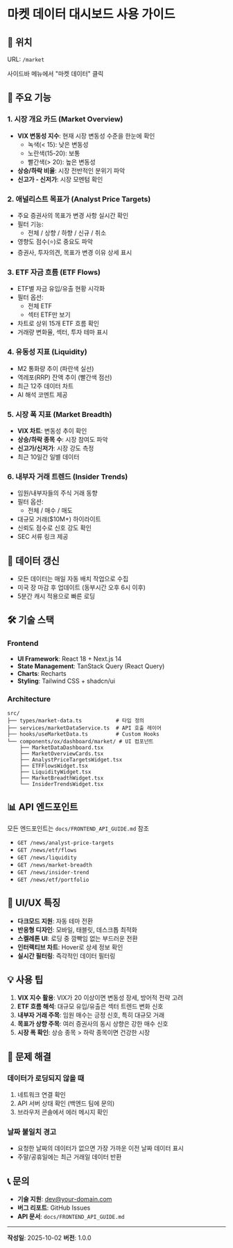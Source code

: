 # 마켓 데이터 대시보드 사용 가이드

## 📍 위치

URL: `/market`

사이드바 메뉴에서 "마켓 데이터" 클릭

## 🎯 주요 기능

### 1. 시장 개요 카드 (Market Overview)
- **VIX 변동성 지수**: 현재 시장 변동성 수준을 한눈에 확인
  - 녹색(< 15): 낮은 변동성
  - 노란색(15-20): 보통
  - 빨간색(> 20): 높은 변동성
- **상승/하락 비율**: 시장 전반적인 분위기 파악
- **신고가 - 신저가**: 시장 모멘텀 확인

### 2. 애널리스트 목표가 (Analyst Price Targets)
- 주요 증권사의 목표가 변경 사항 실시간 확인
- 필터 기능:
  - 전체 / 상향 / 하향 / 신규 / 취소
- 영향도 점수(⭐)로 중요도 파악
- 증권사, 투자의견, 목표가 변경 이유 상세 표시

### 3. ETF 자금 흐름 (ETF Flows)
- ETF별 자금 유입/유출 현황 시각화
- 필터 옵션:
  - 전체 ETF
  - 섹터 ETF만 보기
- 차트로 상위 15개 ETF 흐름 확인
- 거래량 변화율, 섹터, 투자 테마 표시

### 4. 유동성 지표 (Liquidity)
- M2 통화량 추이 (파란색 실선)
- 역레포(RRP) 잔액 추이 (빨간색 점선)
- 최근 12주 데이터 차트
- AI 해석 코멘트 제공

### 5. 시장 폭 지표 (Market Breadth)
- **VIX 차트**: 변동성 추이 확인
- **상승/하락 종목 수**: 시장 참여도 파악
- **신고가/신저가**: 시장 강도 측정
- 최근 10일간 일별 데이터

### 6. 내부자 거래 트렌드 (Insider Trends)
- 임원/내부자들의 주식 거래 동향
- 필터 옵션:
  - 전체 / 매수 / 매도
- 대규모 거래($10M+) 하이라이트
- 신뢰도 점수로 신호 강도 확인
- SEC 서류 링크 제공

## 🔄 데이터 갱신

- 모든 데이터는 매일 자동 배치 작업으로 수집
- 미국 장 마감 후 업데이트 (동부시간 오후 6시 이후)
- 5분간 캐시 적용으로 빠른 로딩

## 🛠️ 기술 스택

### Frontend
- **UI Framework**: React 18 + Next.js 14
- **State Management**: TanStack Query (React Query)
- **Charts**: Recharts
- **Styling**: Tailwind CSS + shadcn/ui

### Architecture
```
src/
├── types/market-data.ts           # 타입 정의
├── services/marketDataService.ts  # API 호출 레이어
├── hooks/useMarketData.ts         # Custom Hooks
└── components/ox/dashboard/market/ # UI 컴포넌트
    ├── MarketDataDashboard.tsx
    ├── MarketOverviewCards.tsx
    ├── AnalystPriceTargetsWidget.tsx
    ├── ETFFlowsWidget.tsx
    ├── LiquidityWidget.tsx
    ├── MarketBreadthWidget.tsx
    └── InsiderTrendsWidget.tsx
```

## 📊 API 엔드포인트

모든 엔드포인트는 `docs/FRONTEND_API_GUIDE.md` 참조

- `GET /news/analyst-price-targets`
- `GET /news/etf/flows`
- `GET /news/liquidity`
- `GET /news/market-breadth`
- `GET /news/insider-trend`
- `GET /news/etf/portfolio`

## 🎨 UI/UX 특징

- **다크모드 지원**: 자동 테마 전환
- **반응형 디자인**: 모바일, 태블릿, 데스크톱 최적화
- **스켈레톤 UI**: 로딩 중 깜빡임 없는 부드러운 전환
- **인터랙티브 차트**: Hover로 상세 정보 확인
- **실시간 필터링**: 즉각적인 데이터 필터링

## 💡 사용 팁

1. **VIX 지수 활용**: VIX가 20 이상이면 변동성 장세, 방어적 전략 고려
2. **ETF 흐름 해석**: 대규모 유입/유출은 섹터 트렌드 변화 신호
3. **내부자 거래 주목**: 임원 매수는 긍정 신호, 특히 대규모 거래
4. **목표가 상향 주목**: 여러 증권사의 동시 상향은 강한 매수 신호
5. **시장 폭 확인**: 상승 종목 > 하락 종목이면 건강한 시장

## 🐛 문제 해결

### 데이터가 로딩되지 않을 때
1. 네트워크 연결 확인
2. API 서버 상태 확인 (백엔드 팀에 문의)
3. 브라우저 콘솔에서 에러 메시지 확인

### 날짜 불일치 경고
- 요청한 날짜의 데이터가 없으면 가장 가까운 이전 날짜 데이터 표시
- 주말/공휴일에는 최근 거래일 데이터 반환

## 📞 문의

- **기술 지원**: dev@your-domain.com
- **버그 리포트**: GitHub Issues
- **API 문서**: `docs/FRONTEND_API_GUIDE.md`

---

**작성일**: 2025-10-02
**버전**: 1.0.0

